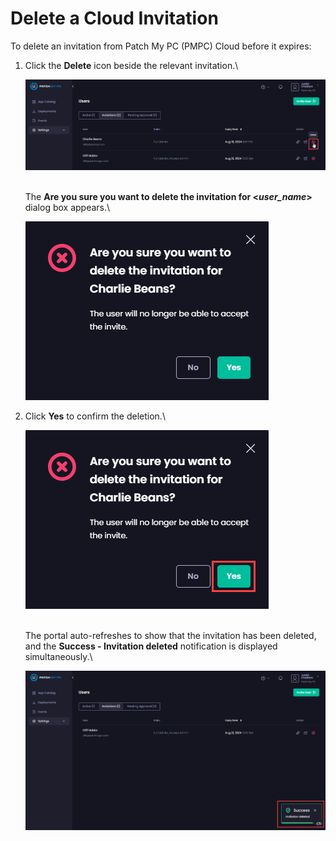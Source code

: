 # Delete a Cloud Invitation

To delete an invitation from Patch My PC (PMPC) Cloud before it expires:

1.  Click the <strong>Delete</strong> icon beside the relevant invitation.\


    ![Clicking the “Delete” icon](/_images/image-(1640).png "Clicking the “Delete” icon")

    \
    The <strong>Are you sure you want to delete the invitation for <</strong>_<strong>user\_name</strong>_<strong>></strong> dialog box appears.\


    ![](/_images/image-(1642).png "")


2.  Click <strong>Yes</strong> to confirm the deletion.\


    ![Clicking “Yes” to confirm to delete the invitation](/_images/image-(1643).png "Clicking “Yes” to confirm to delete the invitation")

    \
    The portal auto-refreshes to show that the invitation has been deleted, and the <strong>Success - Invitation deleted</strong> notification is displayed simultaneously.\


    ![“Success - Invitation deleted” notification](/_images/image-(1644).png "“Success - Invitation deleted” notification")